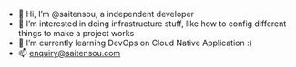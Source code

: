 - 👋 Hi, I’m @saitensou, a independent developer
- 👀 I’m interested in doing infrastructure stuff, like how to config different things to make a project works
- 🌱 I’m currently learning DevOps on Cloud Native Application :)
- 📫 enquiry@saitensou.com
